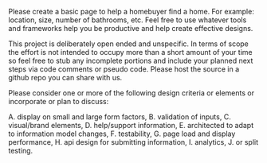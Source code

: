 
Please create a basic page to help a homebuyer find a home. For example:
location, size, number of bathrooms, etc. Feel free to use whatever tools and
frameworks help you be productive and help create effective designs.

This project is deliberately open ended and unspecific. In terms of scope the
effort is not intended to occupy more than a short amount of your time so feel
free to stub any incomplete portions and include your planned next steps via
code comments or pseudo code. Please host the source in a github repo you can
share with us.

Please consider one or more of the following design criteria or elements or
incorporate or plan to discuss:

A. display on small and large form factors,
B. validation of inputs,
C. visual/brand elements,
D. help/support information,
E. architected to adapt to information model changes,
F. testability,
G. page load and display performance,
H. api design for submitting information,
I. analytics,
J. or split testing.

